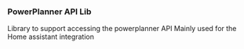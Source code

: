 ### PowerPlanner API Lib
Library to support accessing the powerplanner API
Mainly used for the Home assistant integration
